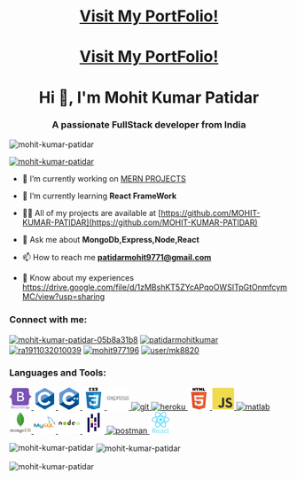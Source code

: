 <a target="_blank" rel="noopener noreferrer" href="https://user-images.githubusercontent.com/71027506/145395122-4e41c8bf-5806-487a-9b47-5a9c4a026162.gif" data-target="animated-image.originalLink">
<h1 align="center"><a  href="https://mohit-kumar-patidar.github.io/Portfolio/">Visit My PortFolio!</a></h1>
 


<h1 align="center"><a  href="https://mohit-kumar-patidar.github.io/Portfolio/">Visit My PortFolio!</a></h1>
  <h1 align="center">Hi 👋, I'm Mohit Kumar Patidar</h1>
<h3 align="center">A passionate FullStack developer from India</h3>

<p align="left"> <img src="https://komarev.com/ghpvc/?username=mohit-kumar-patidar&label=Profile%20views&color=0e75b6&style=flat" alt="mohit-kumar-patidar" /> </p>

<p align="left"> <a href="https://github.com/ryo-ma/github-profile-trophy"><img src="https://github-profile-trophy.vercel.app/?username=mohit-kumar-patidar" alt="mohit-kumar-patidar" /></a> </p>

- 🔭 I’m currently working on [MERN PROJECTS](https://github.com/MOHIT-KUMAR-PATIDAR/Bookstore_WebApp)

- 🌱 I’m currently learning **React FrameWork**

- 👨‍💻 All of my projects are available at [https://github.com/MOHIT-KUMAR-PATIDAR](https://github.com/MOHIT-KUMAR-PATIDAR)

- 💬 Ask me about **MongoDb,Express,Node,React**

- 📫 How to reach me **patidarmohit9771@gmail.com**

- 📄 Know about my experiences https://drive.google.com/file/d/1zMBshKT5ZYcAPqoOWSITpGtOnmfcymMC/view?usp=sharing
<h3 align="left">Connect with me:</h3>
<p align="left">
<a href="https://linkedin.com/in/mohit-kumar-patidar-05b8a31b8" target="blank"><img align="center" src="https://raw.githubusercontent.com/rahuldkjain/github-profile-readme-generator/master/src/images/icons/Social/linked-in-alt.svg" alt="mohit-kumar-patidar-05b8a31b8" height="30" width="40" /></a>
<a href="https://instagram.com/patidarmohitkumar" target="blank"><img align="center" src="https://raw.githubusercontent.com/rahuldkjain/github-profile-readme-generator/master/src/images/icons/Social/instagram.svg" alt="patidarmohitkumar" height="30" width="40" /></a>
<a href="https://www.hackerrank.com/ra1911032010039" target="blank"><img align="center" src="https://raw.githubusercontent.com/rahuldkjain/github-profile-readme-generator/master/src/images/icons/Social/hackerrank.svg" alt="ra1911032010039" height="30" width="40" /></a>
<a href="https://www.leetcode.com/mohit977196" target="blank"><img align="center" src="https://raw.githubusercontent.com/rahuldkjain/github-profile-readme-generator/master/src/images/icons/Social/leet-code.svg" alt="mohit977196" height="30" width="40" /></a>
<a href="https://auth.geeksforgeeks.org/user/user/mk8820" target="blank"><img align="center" src="https://raw.githubusercontent.com/rahuldkjain/github-profile-readme-generator/master/src/images/icons/Social/geeks-for-geeks.svg" alt="user/mk8820" height="30" width="40" /></a>
</p>

<h3 align="left">Languages and Tools:</h3>
<p align="left"> <a href="https://getbootstrap.com" target="_blank" rel="noreferrer"> <img src="https://raw.githubusercontent.com/devicons/devicon/master/icons/bootstrap/bootstrap-plain-wordmark.svg" alt="bootstrap" width="40" height="40"/> </a> <a href="https://www.cprogramming.com/" target="_blank" rel="noreferrer"> <img src="https://raw.githubusercontent.com/devicons/devicon/master/icons/c/c-original.svg" alt="c" width="40" height="40"/> </a> <a href="https://www.w3schools.com/cpp/" target="_blank" rel="noreferrer"> <img src="https://raw.githubusercontent.com/devicons/devicon/master/icons/cplusplus/cplusplus-original.svg" alt="cplusplus" width="40" height="40"/> </a> <a href="https://www.w3schools.com/css/" target="_blank" rel="noreferrer"> <img src="https://raw.githubusercontent.com/devicons/devicon/master/icons/css3/css3-original-wordmark.svg" alt="css3" width="40" height="40"/> </a> <a href="https://expressjs.com" target="_blank" rel="noreferrer"> <img src="https://raw.githubusercontent.com/devicons/devicon/master/icons/express/express-original-wordmark.svg" alt="express" width="40" height="40"/> </a> <a href="https://git-scm.com/" target="_blank" rel="noreferrer"> <img src="https://www.vectorlogo.zone/logos/git-scm/git-scm-icon.svg" alt="git" width="40" height="40"/> </a> <a href="https://heroku.com" target="_blank" rel="noreferrer"> <img src="https://www.vectorlogo.zone/logos/heroku/heroku-icon.svg" alt="heroku" width="40" height="40"/> </a> <a href="https://www.w3.org/html/" target="_blank" rel="noreferrer"> <img src="https://raw.githubusercontent.com/devicons/devicon/master/icons/html5/html5-original-wordmark.svg" alt="html5" width="40" height="40"/> </a> <a href="https://developer.mozilla.org/en-US/docs/Web/JavaScript" target="_blank" rel="noreferrer"> <img src="https://raw.githubusercontent.com/devicons/devicon/master/icons/javascript/javascript-original.svg" alt="javascript" width="40" height="40"/> </a> <a href="https://www.mathworks.com/" target="_blank" rel="noreferrer"> <img src="https://upload.wikimedia.org/wikipedia/commons/2/21/Matlab_Logo.png" alt="matlab" width="40" height="40"/> </a> <a href="https://www.mongodb.com/" target="_blank" rel="noreferrer"> <img src="https://raw.githubusercontent.com/devicons/devicon/master/icons/mongodb/mongodb-original-wordmark.svg" alt="mongodb" width="40" height="40"/> </a> <a href="https://www.mysql.com/" target="_blank" rel="noreferrer"> <img src="https://raw.githubusercontent.com/devicons/devicon/master/icons/mysql/mysql-original-wordmark.svg" alt="mysql" width="40" height="40"/> </a> <a href="https://nodejs.org" target="_blank" rel="noreferrer"> <img src="https://raw.githubusercontent.com/devicons/devicon/master/icons/nodejs/nodejs-original-wordmark.svg" alt="nodejs" width="40" height="40"/> </a> <a href="https://pandas.pydata.org/" target="_blank" rel="noreferrer"> <img src="https://raw.githubusercontent.com/devicons/devicon/2ae2a900d2f041da66e950e4d48052658d850630/icons/pandas/pandas-original.svg" alt="pandas" width="40" height="40"/> </a> <a href="https://postman.com" target="_blank" rel="noreferrer"> <img src="https://www.vectorlogo.zone/logos/getpostman/getpostman-icon.svg" alt="postman" width="40" height="40"/> </a> <a href="https://reactjs.org/" target="_blank" rel="noreferrer"> <img src="https://raw.githubusercontent.com/devicons/devicon/master/icons/react/react-original-wordmark.svg" alt="react" width="40" height="40"/> </a> </p>

<p><img align="left" src="https://github-readme-stats.vercel.app/api/top-langs?username=mohit-kumar-patidar&show_icons=true&locale=en&layout=compact" alt="mohit-kumar-patidar" /></p>

<p>&nbsp;<img align="center" src="https://github-readme-stats.vercel.app/api?username=mohit-kumar-patidar&show_icons=true&locale=en" alt="mohit-kumar-patidar" /></p>

<p><img align="center" src="https://github-readme-streak-stats.herokuapp.com/?user=mohit-kumar-patidar&" alt="mohit-kumar-patidar" /></p>
